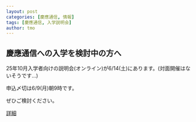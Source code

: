 ```yaml
---
layout: post
categories: [慶應通信, 情報]
tags: [慶應通信, 入学説明会]
author: tmo
---
```

## 慶應通信への入学を検討中の方へ
25年10月入学者向けの説明会(オンライン)が6/14(土)にあります。(対面開催はないそうです…)

申込〆切は6/9(月)朝9時です。

ぜひご検討ください。

[詳細](https://www.tsushin.keio.ac.jp/admissions/guidance.html)